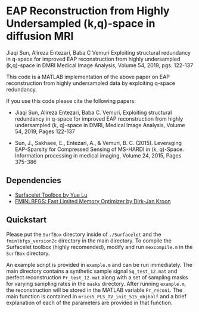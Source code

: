 # EAP Reconstruction from Highly Undersampled (k,q)-space in diffusion MRI

Jiaqi Sun, Alireza Entezari, Baba C Vemuri 
Exploiting structural redundancy in q-space for improved EAP reconstruction from highly undersampled (k,q)-space in DMRI
Medical Image Analysis, Volume 54, 2019, pgs. 122-137

This code is a MATLAB implementation of the above paper on EAP reconstruction from highly undersampled data by
exploiting q-space redundancy.

If you use this code please cite the following papers:

* Jiaqi Sun, Alireza Entezari, Baba C. Vemuri, Exploiting structural redundancy in q-space for improved EAP reconstruction from highly undersampled (k, q)-space in DMRI, Medical Image Analysis, Volume 54, 2019, Pages 122-137

* Sun, J., Sakhaee, E., Entezari, A., & Vemuri, B. C. (2015). Leveraging EAP-Sparsity for Compressed Sensing of MS-HARDI in (k, q)-Space. Information processing in medical imaging, Volume 24, 2015, Pages 375–386

## Dependencies

* [Surfacelet Toolbox by Yue Lu](https://www.mathworks.com/matlabcentral/fileexchange/14485-surfacelet-toolbox)
* [FMINLBFGS: Fast Limited Memory Optimizer by Dirk-Jan Kroon](https://www.mathworks.com/matlabcentral/fileexchange/23245-fminlbfgs-fast-limited-memory-optimizer)

## Quickstart

Please put the `SurfBox` directory inside of `./Surfacelet` and the `fminlbfgs_version2c` directory in the main
directory. To compile the Surfacelet toolbox (highly recomended), modify and run `mexcompile.m` in the `SurfBox` directory. 

An example script is provided in `example.m` and can be run immediately. 
The main directory contains a synthetic sample signal `Sq_test_12.mat` and perfect 
reconstruction `Pr_test_12.mat` along with a set of sampling masks for varying sampling rates in the `masks` directory.
After running `example.m`, the reconstruction will be stored in the MATLAB variable `Pr_recon1`. 
The main function is contained in `mrics5_PLS_TV_init_515_objhalf` and a brief explanation of each of the parameters are
provided in that function. 
